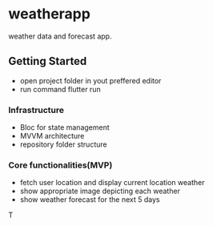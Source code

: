 # weatherapp

weather data and forecast app.

## Getting Started
 * open project folder in yout preffered editor
 * run command  flutter run

 ### Infrastructure
  * Bloc for state management
  * MVVM architecture 
  * repository folder structure

### Core functionalities(MVP)
* fetch user location and display current location weather
* show appropriate image depicting each weather
* show weather forecast for the next 5 days

T


